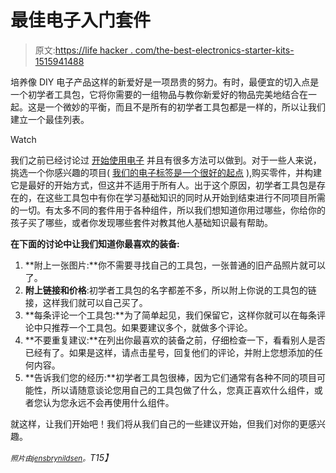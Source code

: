 # 最佳电子入门套件

> 原文:[https://life hacker . com/the-best-electronics-starter-kits-1515941488](https://lifehacker.com/the-best-electronics-starter-kits-1515941488)

培养像 DIY 电子产品这样的新爱好是一项昂贵的努力。有时，最便宜的切入点是一个初学者工具包，它将你需要的一组物品与教你新爱好的物品完美地结合在一起。这是一个微妙的平衡，而且不是所有的初学者工具包都是一样的，所以让我们建立一个最佳列表。

Watch

我们之前已经讨论过 [开始使用电子](https://lifehacker.com/how-to-get-started-with-diy-electronics-projects-5975190) 并且有很多方法可以做到。对于一些人来说，挑选一个你感兴趣的项目( [我们的电子标签是一个很好的起点](http://lifehacker.com/tag/electronics) ),购买零件，并构建它是最好的开始方式，但这并不适用于所有人。出于这个原因，初学者工具包是存在的，在这些工具包中有你在学习基础知识的同时从开始到结束进行不同项目所需的一切。有太多不同的套件用于各种组件，所以我们想知道你用过哪些，你给你的孩子买了哪些，或者你发现哪些套件对教其他人基础知识最有帮助。

**在下面的讨论中让我们知道你最喜欢的装备:**

1.  **附上一张图片:**你不需要寻找自己的工具包，一张普通的旧产品照片就可以了。
2.  **附上链接和价格**:初学者工具包的名字都差不多，所以附上你说的工具包的链接，这样我们就可以自己买了。
3.  **每条评论一个工具包:**为了简单起见，我们保留它，这样你就可以在每条评论中只推荐一个工具包。如果要建议多个，就做多个评论。
4.  **不要重复建议:**在列出你最喜欢的装备之前，仔细检查一下，看看别人是否已经有了。如果是这样，请点击星号，回复他们的评论，并附上您想添加的任何内容。
5.  **告诉我们您的经历:**初学者工具包很棒，因为它们通常有各种不同的项目可能性，所以请随意谈论您用自己的工具包做了什么，您真正喜欢什么组件，或者您认为您永远不会再使用什么组件。

就这样，让我们开始吧！我们将从我们自己的一些建议开始，但我们对你的更感兴趣。

*<small>照片由</small>*[*<small>jensbrynildsen</small>*](http://www.flickr.com/photos/92684277@N00/7116866121/in/photolist-bQTNmi-bQTNsp-bQTNWe-7yntW2-7ynzfc-bDfcrd-ayc2zv-byCmSo-8ZrjxA-as2oBy-7yriK5)*<small>。</small>T15】*